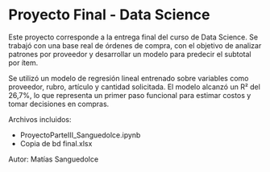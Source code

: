 # Proyecto Final - Data Science

Este proyecto corresponde a la entrega final del curso de Data Science. Se trabajó con una base real de órdenes de compra, con el objetivo de analizar patrones por proveedor y desarrollar un modelo para predecir el subtotal por ítem.

Se utilizó un modelo de regresión lineal entrenado sobre variables como proveedor, rubro, artículo y cantidad solicitada. El modelo alcanzó un R² del 26,7%, lo que representa un primer paso funcional para estimar costos y tomar decisiones en compras.

Archivos incluidos:

- ProyectoParteIII_Sanguedolce.ipynb
- Copia de bd final.xlsx

Autor: Matías Sanguedolce
